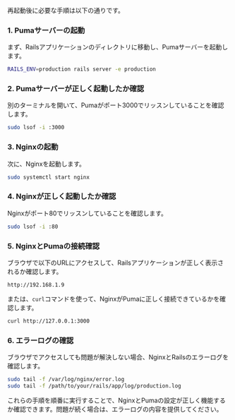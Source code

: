 再起動後に必要な手順は以下の通りです。

### 1. Pumaサーバーの起動

まず、Railsアプリケーションのディレクトリに移動し、Pumaサーバーを起動します。

```bash
RAILS_ENV=production rails server -e production
```

### 2. Pumaサーバーが正しく起動したか確認

別のターミナルを開いて、Pumaがポート3000でリッスンしていることを確認します。

```bash
sudo lsof -i :3000
```

### 3. Nginxの起動

次に、Nginxを起動します。

```bash
sudo systemctl start nginx
```

### 4. Nginxが正しく起動したか確認

Nginxがポート80でリッスンしていることを確認します。

```bash
sudo lsof -i :80
```

### 5. NginxとPumaの接続確認

ブラウザで以下のURLにアクセスして、Railsアプリケーションが正しく表示されるか確認します。

```
http://192.168.1.9
```

または、`curl`コマンドを使って、NginxがPumaに正しく接続できているかを確認します。

```bash
curl http://127.0.0.1:3000
```

### 6. エラーログの確認

ブラウザでアクセスしても問題が解決しない場合、NginxとRailsのエラーログを確認します。

```bash
sudo tail -f /var/log/nginx/error.log
sudo tail -f /path/to/your/rails/app/log/production.log
```

これらの手順を順番に実行することで、NginxとPumaの設定が正しく機能するか確認できます。問題が続く場合は、エラーログの内容を提供してください。